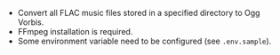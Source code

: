 - Convert all FLAC music files stored in a specified directory to Ogg Vorbis.
- FFmpeg installation is required.
- Some environment variable need to be configured (see `.env.sample`).